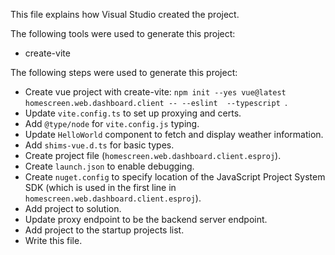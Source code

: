 This file explains how Visual Studio created the project.

The following tools were used to generate this project:

- create-vite

The following steps were used to generate this project:

- Create vue project with create-vite:
  `npm init --yes vue@latest homescreen.web.dashboard.client -- --eslint  --typescript `.
- Update `vite.config.ts` to set up proxying and certs.
- Add `@type/node` for `vite.config.js` typing.
- Update `HelloWorld` component to fetch and display weather information.
- Add `shims-vue.d.ts` for basic types.
- Create project file (`homescreen.web.dashboard.client.esproj`).
- Create `launch.json` to enable debugging.
- Create `nuget.config` to specify location of the JavaScript Project System SDK (which is used in the first line in
  `homescreen.web.dashboard.client.esproj`).
- Add project to solution.
- Update proxy endpoint to be the backend server endpoint.
- Add project to the startup projects list.
- Write this file.
